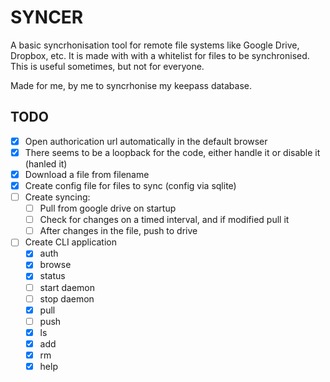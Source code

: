 # SYNCER

A basic syncrhonisation tool for remote file systems like Google Drive, Dropbox, etc.
It is made with with a whitelist for files to be synchronised.
This is useful sometimes, but not for everyone.

Made for me, by me to syncrhonise my keepass database.

## TODO

- [x] Open authorication url automatically in the default browser
- [x] There seems to be a loopback for the code, either handle it or disable it (hanled it)
- [x] Download a file from filename
- [x] Create config file for files to sync (config via sqlite)
- [ ] Create syncing:
    - [ ] Pull from google drive on startup
    - [ ] Check for changes on a timed interval, and if modified pull it
    - [ ] After changes in the file, push to drive
- [ ] Create CLI application
    - [x] auth
    - [x] browse
    - [x] status
    - [ ] start daemon
    - [ ] stop daemon
    - [x] pull
    - [ ] push
    - [x] ls
    - [x] add
    - [x] rm
    - [x] help
